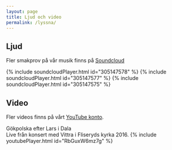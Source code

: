 ```yaml
---
layout: page
title: Ljud och video
permalink: /lyssna/
---
```

## Ljud
Fler smakprov på vår musik finns på [Soundcloud](https://soundcloud.com/vittra-3)

{% include soundcloudPlayer.html id="305147578" %}
{% include soundcloudPlayer.html id="305147577" %}
{% include soundcloudPlayer.html id="305147575" %}

## Video
Fler videos finns på vårt [YouTube konto](https://www.youtube.com/channel/UCRLXiWxslt-oNdVMGvOWzRw).

Gökpolska efter Lars i Dala  
Live från konsert med Vittra i Fliseryds kyrka 2016.
{% include youtubePlayer.html id="RbGuxW6mz7g" %}